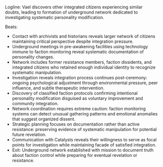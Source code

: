 ﻿---
series: 2
novella: 4
file: S2N4_CH07
type: chapter
pov: Vael
setting: Underground resistance cell - network reformation
word_target_min: 1201
word_target_max: 2299
status: outline
---
Logline: Vael discovers other integrated citizens experiencing similar doubts, leading to formation of underground network dedicated to investigating systematic personality modification.

Beats:
- Contact with archivists and historians reveals larger network of citizens maintaining critical perspective despite integration pressure.
- Underground meetings in pre-awakening facilities using technology immune to faction monitoring reveal systematic documentation of personality changes.
- Network includes former resistance members, faction dissidents, and integrated citizens who retained enough individual identity to recognize systematic manipulation.
- Investigation reveals integration process continues post-ceremony: ongoing psychological adjustment through environmental pressure, peer influence, and subtle therapeutic intervention.
- Discovery of classified faction protocols confirming intentional personality modification disguised as voluntary improvement and community integration.
- Network coordination requires extreme caution: faction monitoring systems can detect unusual gathering patterns and emotional anomalies that suggest organized dissent.
- Strategic planning focuses on documentation rather than active resistance: preserving evidence of systematic manipulation for potential future revelation.
- Communication with Catalysts reveals their willingness to serve as focal points for investigation while maintaining facade of satisfied integration.
- Exit: Underground network established with mission to document truth about faction control while preparing for eventual revelation or resistance.
